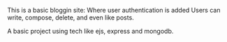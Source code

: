 This is a basic bloggin site:
  Where user authentication is added
  Users can write, compose, delete, and even like posts.

A basic project using tech like ejs, express and mongodb.

